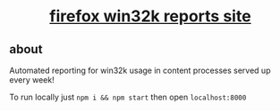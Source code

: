 <h1 align="center">
  <a href="https://metalcanine.github.io/fx-win32k-report">firefox win32k reports site</a>
</h1>

## about

Automated reporting for win32k usage in content processes served up every week!

To run locally just `npm i && npm start` then open `localhost:8000`
